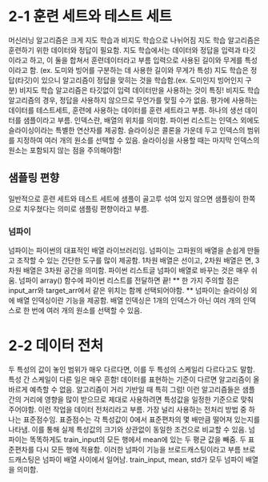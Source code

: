 # 2-1 훈련 세트와 테스트 세트
머신러닝 알고리즘은 크게 지도 학습과 비지도 학습으로 나뉘어짐
지도 학습 알고리즘은 훈련하기 위한 데이터와 정답이 필요함.
지도 학습에서는 데이터와 정답을 입력과 타깃이라고 하고, 이 둘을 합쳐서 훈련데이터라고 부름
입력으로 사용된 길이와 무게를 특성이라고 함. (ex. 도미와 빙어를 구분하는 데 사용한 길이와 무게가 특성)
지도 학습은 정답(타깃)이 있으니 알고리즘이 정답을 맞히는 것을 학습함.(ex. 도미인지 빙어인지 구분)
비지도 학습 알고리즘은 타깃없이 입력 데이터만을 사용하는 것이 특징!
비지도 학습 알고리즘의 경우, 정답을 사용하지 않으므로 무언가를 맞힐 수가 없음.
평가에 사용하는 데이터를 테스트세트, 훈련에 사용하는 데이터를 훈련 세트라고 부름.
하나의 생선 데이터를 샘플이라고 부름.
인덱스란, 배열의 위치를 의미함.
파이썬 리스트는 인덱스 외에도 슬라이싱이라는 특별한 연산자를 제공함. 슬라이싱은 콜론을 가운데 두고 인덱스의 범위를 지정하여 여러 개의 원소를 선택할 수 있음.
슬라이싱을 사용할 때는 마지막 인덱스의 원소는 포함되지 않는 점을 주의해야함!

## 샘플링 편향
일반적으로 훈련 세트와 테스트 세트에 샘플이 골고루 섞여 있지 않으면 샘플링이 한쪽으로 치우쳤다는 의미로 샘플링 편향이라고 부름.

### 넘파이
넘파이는 파이썬의 대표적인 배열 라이브러리임.
넘파이는 고파원의 배열을 손쉽게 만들고 조작할 수 있는 간단한 도구를 많이 제공함.
1차원 배열은 선이고, 2차원 배열은 면, 3차원 배열은 3차원 공간을 의미함.
파이썬 리스트글 넘파이 배열로 바꾸는 것은 매우 쉬움. 넘파이 array() 함수에 파이썬 리스트를 전달하면 끝!
** 한 가지 주의할 점은 input_arr와 target_arr에서 같은 위치는 함께 선택되어야함. **
넘파이는 슬라이싱 외에 배열 인덱싱이란 기능을 제공함. 배열 인덱싱은 1개의 인덱스가 아닌 여러 개의 인덱스로 한 번에 여러 개의 원소를 선택할 수 있음.

# 2-2 데이터 전처
두 특성의 값이 놓인 범위가 매우 다르다면, 이를 두 특성의 스케일리 다르다고도 말함.
특성 간 스케일이 다른 일은 매우 흔함!
데이터를 표현하는 기준이 다르면 알고리즘이 올바르게 예측할 수 없음. 알고리즘이 거리 기반일 때 특히 그럼! 이런 알고리즘들은 샘플 간의 거리에 영향을 많이 받으므로 제대로 사용하려면 특성값을 일정한 기준으로 맞춰 주어야함. 이런 작업을 데이터 전처리라고 부름.
가장 널리 사용하는 전처리 방법 중 하나는 표준점수임. 표쥰점수는 각 특성값이 0에서 표준편차의 몇 배만큼 떨어져 있는지를 나타냄. 이를 통해 실제 특성값의 크기와 상관없이 동일한 조건으로 비교할 수 있음.
넘파이는 똑똑하게도 train_input의 모든 행에서 mean에 있는 두 평균 값을 빼줌. 두 표준편차를 다시 모든 행에 적용함. 이러한 넘파이 기능을 브로드캐스팅이라고 부름
브로드캐스팅은 넘파이 배열 사이에서 일어남. train_input, mean, std가 모두 넘파이 배열을 의미함.
